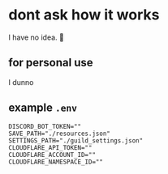 # dont ask how it works

I have no idea. 🤷

## for personal use

I dunno

## example `.env`

```plaintext
DISCORD_BOT_TOKEN=""
SAVE_PATH="./resources.json"
SETTINGS_PATH="./guild_settings.json"
CLOUDFLARE_API_TOKEN=""
CLOUDFLARE_ACCOUNT_ID=""
CLOUDFLARE_NAMESPACE_ID=""
```
